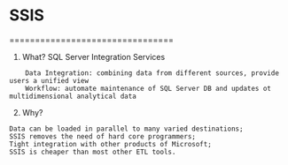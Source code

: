 # SSIS
================================
1. What? SQL Server Integration Services
```
	Data Integration: combining data from different sources, provide users a unified view
	Workflow: automate maintenance of SQL Server DB and updates ot multidimensional analytical data
```
2. Why?
```
Data can be loaded in parallel to many varied destinations;
SSIS removes the need of hard core programmers;
Tight integration with other products of Microsoft;
SSIS is cheaper than most other ETL tools.
```